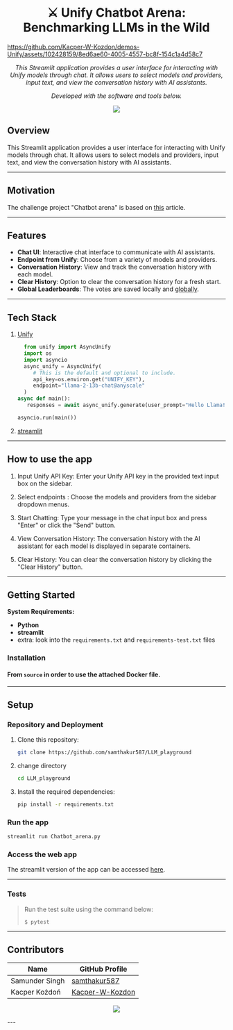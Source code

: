 
# 




<p align="center">
    <h1 align="center">⚔️ Unify Chatbot Arena: Benchmarking LLMs in the Wild</h1>
</p>


https://github.com/Kacper-W-Kozdon/demos-Unify/assets/102428159/8ed6ae60-4005-4557-bc8f-154c1a4d58c7



<p align="center">
    <em>This Streamlit application provides a user interface for interacting with Unify models through chat. It allows users to select models and providers, input text, and view the conversation history with AI assistants.
</em>
</p>
<p align="center">
	<!-- Shields.io badges not used with skill icons. --><p>
<p align="center">
		<em>Developed with the software and tools below.</em>
</p>
<p align="center">
	<a href="https://skillicons.dev">
		<img src="https://skillicons.dev/icons?i=python,docker,github,gcp">
	</a></p>



##  Overview
This Streamlit application provides a user interface for interacting with Unify models through chat. It allows users to select models and providers, input text, and view the conversation history with AI assistants.

---

## Motivation
The challenge project "Chatbot arena" is based on [this](https://arxiv.org/abs/2403.04132) article.

---

## Features

- **Chat UI**: Interactive chat interface to communicate with AI assistants.
- **Endpoint from Unify**: Choose from a variety of models and providers.
- **Conversation History**: View and track the conversation history with each model.
- **Clear History**: Option to clear the conversation history for a fresh start.
- **Global Leaderboards**: The votes are saved locally and [globally](https://docs.google.com/spreadsheets/d/10QrEik70RYY_LM8RW8GGq-vZWK2e1dka6agRGtKZPHU/edit#gid=0).

---

## Tech Stack
1. [Unify](https://unify.ai/)
	```python
	  from unify import AsyncUnify
	  import os
	  import asyncio
	  async_unify = AsyncUnify(
	     # This is the default and optional to include.
	     api_key=os.environ.get("UNIFY_KEY"),
	     endpoint="llama-2-13b-chat@anyscale"
	  )
	async def main():
	   responses = await async_unify.generate(user_prompt="Hello Llama! Who was Isaac Newton?")
	
	asyncio.run(main())
	```
 2. [streamlit](https://streamlit.io/)

---
## How to use the app


1. Input Unify API Key: Enter your Unify API key in the provided text input box on the sidebar.

2. Select endpoints : Choose the models and providers from the sidebar dropdown menus.

3. Start Chatting: Type your message in the chat input box and press "Enter" or click the "Send" button.

4. View Conversation History: The conversation history with the AI assistant for each model is displayed in separate containers.

5. Clear History: You can clear the conversation history by clicking the "Clear History" button.

---

##  Getting Started

**System Requirements:**

* **Python**
* **streamlit**
* extra: look into the `requirements.txt` and `requirements-test.txt` files


###  Installation

<h4>From <code>source</code> in order to use the attached Docker file.</h4>

---

## Setup

### Repository and Deployment

1. Clone this repository:

    ```bash
    git clone https://github.com/samthakur587/LLM_playground
    ```
2. change directory
   ```bash
   cd LLM_playground
   ```


3. Install the required dependencies:

    ```bash
    pip install -r requirements.txt
    ```

### Run the app
```bash
streamlit run Chatbot_arena.py
```

### Access the web app
The streamlit version of the app can be accessed [here](https://llm-playground-unify.streamlit.app/).


---
###  Tests

> Run the test suite using the command below:
> ```console
> $ pytest
> ```

---
## Contributors
<p align="center">
   


| Name | GitHub Profile |
|------|----------------|
| Samunder Singh | [samthakur587](https://github.com/samthakur587) |
| Kacper Kożdoń | [Kacper-W-Kozdon](https://github.com/Kacper-W-Kozdon) |

  <a href="https://github.com{/samthakur587/LLM_playground/graphs/contributors">
      <img src="https://contrib.rocks/image?repo=samthakur587/LLM_playground">
   </a>
</p>
---


